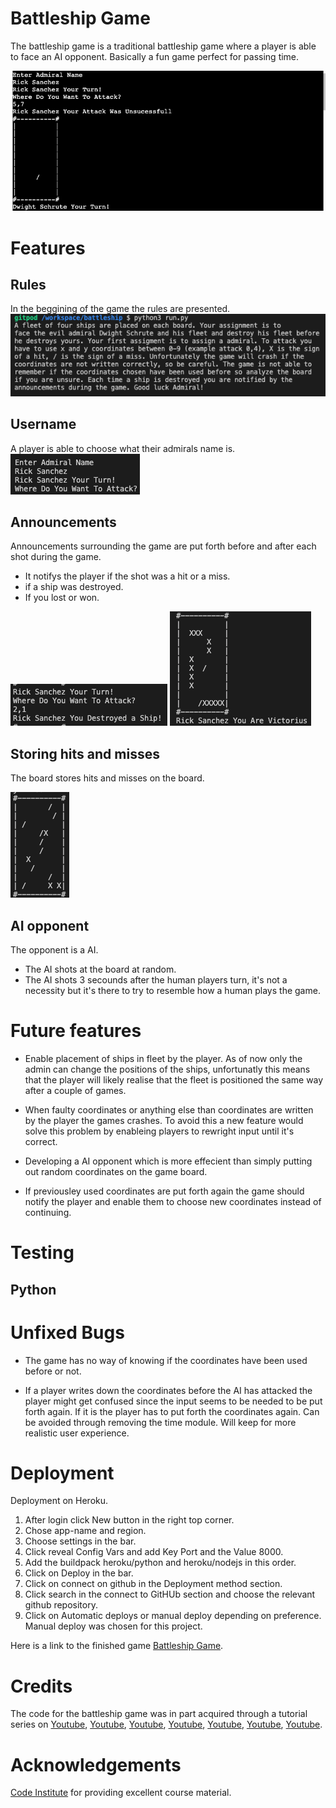 # Battleship Game
The battleship game is a traditional battleship game where a player is able to face an AI opponent. Basically a fun game perfect for passing time.

![](assets/images/battleship.jpg)

# Features

## Rules 

In the beggining of the game the rules are presented.
![](assets/images/rules.jpg)

## Username

A player is able to choose what their admirals name is.
![](assets/images/username.jpg)

## Announcements 

Announcements surrounding the game are put forth before and after each shot during the game. 

* It notifys the player if the shot was a hit or a miss.
* if a ship was destroyed. 
* If you lost or won. 

![](assets/images/destroyed.jpg)
![](assets/images/victorious.jpg)

## Storing hits and misses

The board stores hits and misses on the board. 

![](assets/images/game-board.jpg)

## AI opponent

The opponent is a AI. 
* The AI shots at the board at random. 
* The AI shots 3 secounds after the human players turn, it's not a necessity but it's there to try to resemble how a human plays the game.

# Future features

* Enable placement of ships in fleet by the player. As of now only the admin can change the positions of the ships, unfortunatly this means that the player will likely realise that the fleet is positioned the same way after a couple of games.

* When faulty coordinates or anything else than coordinates are written by the player the games crashes. To avoid this a new feature would solve this problem by enableing players to rewright input until it's correct.

* Developing a AI opponent which is more effecient than simply putting out random coordinates on the game board.

* If previousley used coordinates are put forth again the game should notify the player and enable them to choose new coordinates instead of continuing.

# Testing

## Python





# Unfixed Bugs

* The game has no way of knowing if the coordinates have been used before or not.

* If a player writes down the coordinates before the AI has attacked the player might get confused since the input seems to be needed to be put forth again. If it is the player has to put forth the coordinates again. Can be avoided through removing the time module. Will keep for more realistic user experience.


# Deployment
Deployment on Heroku.
1. After login click New button in the right top corner.
2. Chose app-name and region.
3. Choose settings in the bar.
4. Click reveal Config Vars and add Key Port and the Value 8000.
5. Add the buildpack heroku/python and heroku/nodejs in this order.
6. Click on Deploy in the bar.
7. Click on connect on github in the Deployment method section.
8. Click search in the connect to GitHUb section and choose the relevant github repository.
9. Click on Automatic deploys or manual deploy depending on preference. Manual deploy was chosen for this      project.

 Here is a link to the finished game [Battleship Game](https://battleship-s.herokuapp.com/).

# Credits

The code for the battleship game was in part acquired through a tutorial series on [Youtube](https://www.youtube.com/watch?v=Gi0Fdyhk1_0&t=9s), [Youtube](https://www.youtube.com/watch?v=tCHHAdzVGaI), [Youtube](https://www.youtube.com/watch?v=j4YyoYOCnK8&t=10s), [Youtube](https://www.youtube.com/watch?v=OftI6gq038U), [Youtube](https://www.youtube.com/watch?v=ZEEhMEEc8Ns), [Youtube](https://www.youtube.com/watch?v=089ZSEILbBM), [Youtube](https://www.youtube.com/watch?v=Pcy5X1GdbyQ).

# Acknowledgements 

[Code Institute](https://codeinstitute.net) for providing excellent course material.
